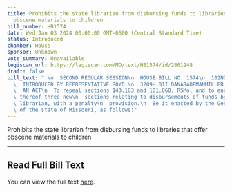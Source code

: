 ```yaml
---
title: Prohibits the state librarian from disbursing funds to libraries that offer
  obscene materials to children
bill_number: HB1574
date: Wed Jan 03 2024 00:00:00 GMT-0600 (Central Standard Time)
status: Introduced
chamber: House
sponsor: Unknown
vote_summary: Unavailable
legiscan_url: https://legiscan.com/MO/text/HB1574/id/2861248
draft: false
bill_text: "|\n  SECOND REGULAR SESSION\n  HOUSE BILL NO. 1574\n  102ND GENERAL ASSEMBLY\n\
  \  INTRODUCED BY REPRESENTATIVE BOYD.\n  3209H.01I DANARADEMANMILLER,ChiefClerk\n\
  \  AN ACT\n  To repeal sections 143.183 and 181.060, RSMo, and to enact in lieu\
  \ thereof three new\n  sections relating to disbursements of funds by the state\
  \ librarian, with a penalty\n  provision.\n  Be it enacted by the General Assembly\
  \ of the state of Missouri, as follows:"
---
```

Prohibits the state librarian from disbursing funds to libraries that offer obscene materials to children

---

## Read Full Bill Text

You can view the full text [here](https://legiscan.com/MO/text/HB1574/id/2861248).
